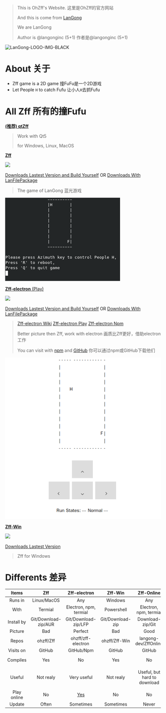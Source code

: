 > This is OhZff's Website. 这里是OhZff的官方网站
> 
> And this is come from [LanGong](https://langong-dev.github.io)
>
> We are LanGong
>
> Author is @langonginc (5+1) 作者是@langonginc (5+1)

![LanGong-LOGO-IMG-BLACK](https://langong-dev.github.io/img/black.png)

# About 关于

- Zff game is a 2D game 撞FuFu是一个2D游戏
- Let People `H` to catch Fufu 让小人`H`去抓Fufu

# All Zff 所有的撞Fufu

[**(推荐) qtZff**](/qtzff)

> Work with Qt5
> 
> for Windows, Linux, MacOS

[**Zff**](/Zff)

![](https://img.shields.io/github/release/ohzff/Zff.svg)

[Downloads Lastest Version and Build Yourself](https://glare.now.sh/ohzff/Zff/zip)  OR  [Downloads With LanFilePackage](https://github.com/ohzff/Zff#readme)

> The game of LanGong 蓝光游戏

![zff](/img/zff.png)

[**Zff-electron** (Play)](/zff-electron)

![](https://img.shields.io/github/release/ohzff/zff-electron.svg)

[Downloads Lastest Version and Build Yourself](https://glare.now.sh/ohzff/zff-electron/zip)  OR  [Downloads With LanFilePackage](https://github.com/ohzff/zff-electron#readme)

> [Zff-electron Wiki](https://github.com/ohzff/zff-electron/wiki) [Zff-electron Play](/zff-electron) [Zff-electron Npm](https://www.npmjs.com/package/zff-electron)
>
> Better picture then Zff, work with electron 画质比Zff更好，借助electron工作
>
> You can visit with [npm](https://npmjs.org/package/zff-electron) and [GitHub](https://github.com/ohzff/zff-electron) 你可以通过npm或GitHub下载他们

![zff-electron](/img/zff-electron.png)

[**Zff-Win**](/Zff-Win)

![](https://img.shields.io/github/release/ohzff/Zff-Win.svg)

[Downloads Lastest Version](https://glare.now.sh/ohzff/Zff-Win/zip)

> Zff for Windows 

# Differents 差异

| Items | Zff | Zff-electron | Zff-Win | Zff-Online | QtZff |
|:---:|:---:|:---:|:---:|:---:|:---:|
| Runs in | Linux/MacOS | Any | Windows | Any | Any |
| With | Termial | Electron, npm, termial | Powershell | Electron, npm, termial | Qt5, Xorg |
| Install by | Git/Download-zip/AUR | Git/Download-zip/LFP | Git/Download-zip | Download-zip/Git | Git/AUR |
| Picture | Bad | Perfect | Bad | Good | Prefect |
| Repos | ohzff/Zff | ohzff/zff-electron | ohzff/Zff-Win | langong-dev/ZffOnline | ohzff/qtzff |
| Visits on | GitHub | GitHub/Npm | GitHub | GitHub | GitHub |
| Compiles | Yes | No | Yes | No | Yes (Need qmake) |
| Useful | Not realy | Very useful | Not realy | Useful, but hard to download | Very useful and download easy |
| Play online | No | [Yes](/zff-electron) | No | No | No |
| Update | Often | Sometimes | Sometimes | Never | Often |

